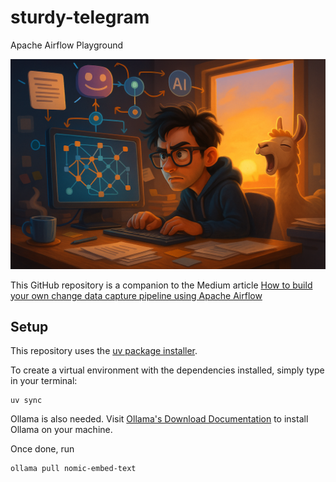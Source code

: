 # sturdy-telegram
Apache Airflow Playground

<p align="center">
    <img src="images/airflow_attempt1.png">
</p>

This GitHub repository is a companion to the Medium article [How to build your own change data capture pipeline using Apache Airflow](https://medium.com/mitb-for-all/how-to-build-your-own-change-data-capture-pipeline-using-apache-airflow-e485fbef82c7)

## Setup
This repository uses the [uv package installer](https://docs.astral.sh/uv/pip/packages/). 

To create a virtual environment with the dependencies installed, simply type in your terminal:
```
uv sync
```

Ollama is also needed. Visit [Ollama's Download Documentation](https://ollama.com/download) to install Ollama on your machine.

Once done, run
```
ollama pull nomic-embed-text
```
